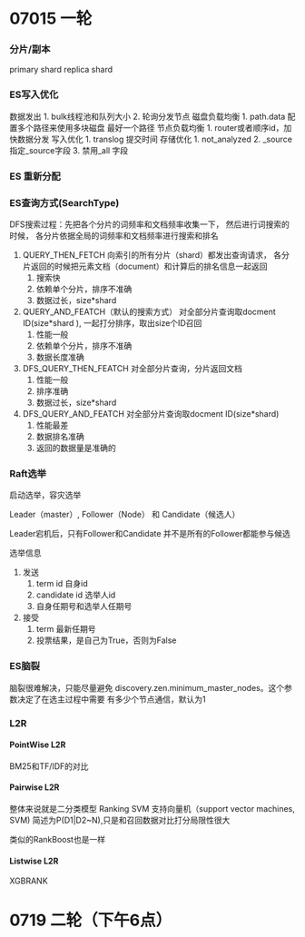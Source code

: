 # 07015 一轮
### 分片/副本
primary shard
replica shard

### ES写入优化
数据发出
    1. bulk线程池和队列大小
    2. 轮询分发节点
磁盘负载均衡
    1. path.data 配置多个路径来使用多块磁盘 最好一个路径
节点负载均衡
    1. router或者顺序id，加快数据分发
写入优化
    1. translog 提交时间
存储优化
    1. not_analyzed
    2. _source 指定_source字段
    3. 禁用_all 字段
### ES 重新分配

### ES查询方式(SearchType)
DFS搜索过程：先把各个分片的词频率和文档频率收集一下， 然后进行词搜索的时候， 各分片依据全局的词频率和文档频率进行搜索和排名

1. QUERY_THEN_FETCH
    向索引的所有分片（shard）都发出查询请求， 各分片返回的时候把元素文档（document）和计算后的排名信息一起返回
    1. 搜索快
    2. 依赖单个分片，排序不准确
    3. 数据过长，size*shard
2. QUERY_AND_FEATCH（默认的搜索方式）
    对全部分片查询取docment ID(size*shard ), 一起打分排序，取出size个ID召回
    1. 性能一般
    2. 依赖单个分片，排序不准确
    3. 数据长度准确
3. DFS_QUERY_THEN_FEATCH
    对全部分片查询，分片返回文档
    1. 性能一般
    2. 排序准确
    3. 数据过长，size*shard
4. DFS_QUERY_AND_FEATCH
   对全部分片查询取docment ID(size*shard)
   1. 性能最差
   2. 数据排名准确
   3. 返回的数据量是准确的
   

    
### Raft选举
启动选举，容灾选举

Leader（master）, Follower（Node） 和 Candidate（候选人）

Leader宕机后，只有Follower和Candidate 并不是所有的Follower都能参与候选

选举信息
1. 发送 
    1. term id 自身id
    2. candidate id 选举人id
    3. 自身任期号和选举人任期号
1. 接受
    1. term 最新任期号
    2. 投票结果，是自己为True，否则为False

### ES脑裂
脑裂很难解决，只能尽量避免
discovery.zen.minimum_master_nodes。这个参数决定了在选主过程中需要 有多少个节点通信，默认为1

### L2R
#### PointWise L2R
BM25和TF/IDF的对比

#### Pairwise L2R
整体来说就是二分类模型
Ranking SVM 支持向量机（support vector machines, SVM)
简述为P(D1|D2~N),只是和召回数据对比打分局限性很大

类似的RankBoost也是一样
#### Listwise L2R
XGBRANK

# 0719 二轮（下午6点）



